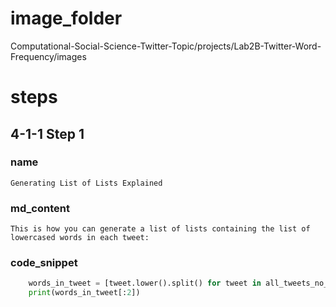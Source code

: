 # image_folder
Computational-Social-Science-Twitter-Topic/projects/Lab2B-Twitter-Word-Frequency/images

# steps

## 4-1-1 Step 1
### name
```
Generating List of Lists Explained
```

### md_content 
```
This is how you can generate a list of lists containing the list of lowercased words in each tweet:
```
### code_snippet

```python
    words_in_tweet = [tweet.lower().split() for tweet in all_tweets_no_urls]
    print(words_in_tweet[:2])
```
